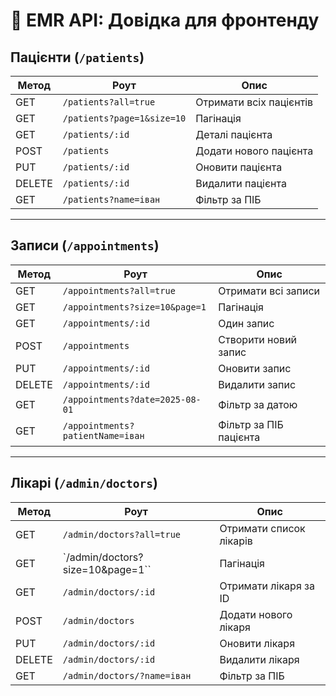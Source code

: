# 📘 EMR API: Довідка для фронтенду

## Пацієнти (`/patients`)

| Метод  | Роут                       | Опис                    |
| ------ | -------------------------- | ----------------------- |
| GET    | `/patients?all=true`       | Отримати всіх пацієнтів |
| GET    | `/patients?page=1&size=10` | Пагінація               |
| GET    | `/patients/:id`            | Деталі пацієнта         |
| POST   | `/patients`                | Додати нового пацієнта  |
| PUT    | `/patients/:id`            | Оновити пацієнта        |
| DELETE | `/patients/:id`            | Видалити пацієнта       |
| GET    | `/patients?name=іван`      | Фільтр за ПІБ           |

---

## Записи (`/appointments`)

| Метод  | Роут                             | Опис                   |
| ------ | -------------------------------- | ---------------------- |
| GET    | `/appointments?all=true`         | Отримати всі записи    |
| GET    | `/appointments?size=10&page=1`   | Пагінація              |
| GET    | `/appointments/:id`              | Один запис             |
| POST   | `/appointments`                  | Створити новий запис   |
| PUT    | `/appointments/:id`              | Оновити запис          |
| DELETE | `/appointments/:id`              | Видалити запис         |
| GET    | `/appointments?date=2025-08-01`  | Фільтр за датою        |
| GET    | `/appointments?patientName=іван` | Фільтр за ПІБ пацієнта |

---

## Лікарі (`/admin/doctors`)

| Метод  | Роут                             | Опис                    |
| ------ | -------------------------------- | ----------------------- |
| GET    | `/admin/doctors?all=true`        | Отримати список лікарів |
| GET    | `/admin/doctors?size=10&page=1`` | Пагінація               |
| GET    | `/admin/doctors/:id`             | Отримати лікаря за ID   |
| POST   | `/admin/doctors`                 | Додати нового лікаря    |
| PUT    | `/admin/doctors/:id`             | Оновити лікаря          |
| DELETE | `/admin/doctors/:id`             | Видалити лікаря         |
| GET    | `/admin/doctors/?name=іван`      | Фільтр за ПІБ           |
